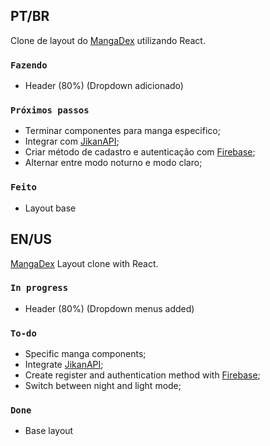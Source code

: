 ## PT/BR

Clone de layout do [MangaDex](https://mangadex.org) utilizando React.


### `Fazendo`
- Header (80%) (Dropdown adicionado)

### `Próximos passos`
- Terminar componentes para manga especifico;
- Integrar com [JikanAPI](https://jikan.moe);
- Criar método de cadastro e autenticação com [Firebase](https://firebase.google.com);
- Alternar entre modo noturno e modo claro;

### `Feito`
- Layout base


## EN/US

[MangaDex](https://mangadex.org) Layout clone with React.

### `In progress`
- Header (80%) (Dropdown menus added)

### `To-do`
- Specific manga components;
- Integrate [JikanAPI](https://jikan.moe);
- Create register and authentication method with [Firebase](https://firebase.google.com);
- Switch between night and light mode;

### `Done`
- Base layout